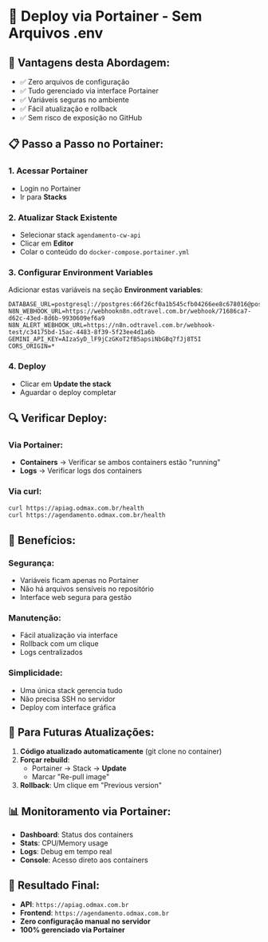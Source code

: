 # 🐳 Deploy via Portainer - Sem Arquivos .env

## 🎯 **Vantagens desta Abordagem:**
- ✅ Zero arquivos de configuração
- ✅ Tudo gerenciado via interface Portainer
- ✅ Variáveis seguras no ambiente
- ✅ Fácil atualização e rollback
- ✅ Sem risco de exposição no GitHub

## 📋 **Passo a Passo no Portainer:**

### 1. **Acessar Portainer**
- Login no Portainer
- Ir para **Stacks**

### 2. **Atualizar Stack Existente**
- Selecionar stack `agendamento-cw-api`
- Clicar em **Editor**
- Colar o conteúdo do `docker-compose.portainer.yml`

### 3. **Configurar Environment Variables**
Adicionar estas variáveis na seção **Environment variables**:

```env
DATABASE_URL=postgresql://postgres:66f26cf0a1b545cfb04266ee8c678016@postgres:5432/postgres
N8N_WEBHOOK_URL=https://webhookn8n.odtravel.com.br/webhook/71686ca7-d62c-43ed-8d6b-9930609ef6a9
N8N_ALERT_WEBHOOK_URL=https://n8n.odtravel.com.br/webhook-test/c34175bd-15ac-4483-8f39-5f23ee4d1a6b
GEMINI_API_KEY=AIzaSyD_lF9jCzGKoT2fB5apsiNbGBq7fJj8T5I
CORS_ORIGIN=*
```

### 4. **Deploy**
- Clicar em **Update the stack**
- Aguardar o deploy completar

## 🔍 **Verificar Deploy:**

### Via Portainer:
- **Containers** → Verificar se ambos containers estão "running"
- **Logs** → Verificar logs dos containers

### Via curl:
```bash
curl https://apiag.odmax.com.br/health
curl https://agendamento.odmax.com.br/health
```

## 🚀 **Benefícios:**

### **Segurança:**
- Variáveis ficam apenas no Portainer
- Não há arquivos sensíveis no repositório
- Interface web segura para gestão

### **Manutenção:**
- Fácil atualização via interface
- Rollback com um clique
- Logs centralizados

### **Simplicidade:**
- Uma única stack gerencia tudo
- Não precisa SSH no servidor
- Deploy com interface gráfica

## 🔄 **Para Futuras Atualizações:**

1. **Código atualizado automaticamente** (git clone no container)
2. **Forçar rebuild**: 
   - Portainer → Stack → **Update** 
   - Marcar "Re-pull image"
3. **Rollback**: Um clique em "Previous version"

## 📊 **Monitoramento via Portainer:**
- **Dashboard**: Status dos containers
- **Stats**: CPU/Memory usage
- **Logs**: Debug em tempo real
- **Console**: Acesso direto aos containers

## 🎉 **Resultado Final:**
- **API**: `https://apiag.odmax.com.br`
- **Frontend**: `https://agendamento.odmax.com.br`
- **Zero configuração manual no servidor**
- **100% gerenciado via Portainer**